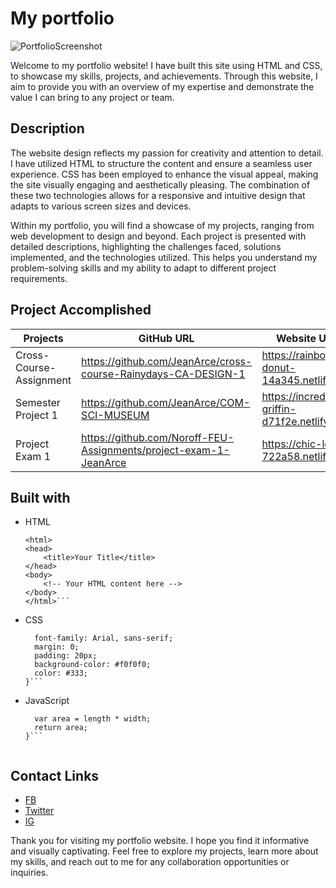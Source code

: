 # My portfolio 

![PortfolioScreenshot](https://drive.google.com/uc?export=view&id=1BYnz4g3ksIzl_qAcfU_zfrRGTBX_Di2S)

Welcome to my portfolio website! I have built this site using HTML and  CSS,  to showcase my skills, projects, and achievements. Through this website, I aim to provide you with an overview of my expertise and demonstrate the value I can bring to any project or team.

## Description

The website design reflects my passion for creativity and attention to detail. I have utilized HTML to structure the content and ensure a seamless user experience. CSS has been employed to enhance the visual appeal, making the site visually engaging and aesthetically pleasing. The combination of these two technologies allows for a responsive and intuitive design that adapts to various screen sizes and devices.

Within my portfolio, you will find a showcase of my projects, ranging from web development to design and beyond. Each project is presented with detailed descriptions, highlighting the challenges faced, solutions implemented, and the technologies utilized. This helps you understand my problem-solving skills and my ability to adapt to different project requirements.

## Project Accomplished

| Projects                |             GitHub URL                                            |       Website URL                               |
| --------                | --------                                                          | --------                                        |
| Cross-Course- Assignment|  https://github.com/JeanArce/cross-course-Rainydays-CA-DESIGN-1   | https://rainbow-donut-14a345.netlify.app        |
| Semester Project 1      | https://github.com/JeanArce/COM-SCI-MUSEUM                        | https://incredible-griffin-d71f2e.netlify.app   |
| Project Exam 1          | https://github.com/Noroff-FEU-Assignments/project-exam-1-JeanArce | https://chic-lolly-722a58.netlify.app           |

## Built with 
- HTML
    ```<!DOCTYPE html>
    <html>
    <head>
        <title>Your Title</title>
    </head>
    <body>
        <!-- Your HTML content here -->
    </body>
    </html>```

- CSS
    ```body {
      font-family: Arial, sans-serif;
      margin: 0;
      padding: 20px;
      background-color: #f0f0f0;
      color: #333;
    }```
- JavaScript
    ```function calculateRectangleArea(length, width) {
      var area = length * width;
      return area;
    }```
    
    
## Contact Links

- [FB](https://www.facebook.com/jn.arcenal)
- [Twitter](https://twitter.com/jn.arcenal)
- [IG](https://www.instagram.com/jin_rcnal/?igshid=MjEwN2IyYWYwYw%3D%3D&fbclid=IwAR1BThQ0xcJTk5fWGK_IfNrCJTDGwUyxK2d-4pvPqxYltNqwDjmw_hq6OpA)


Thank you for visiting my portfolio website. I hope you find it informative and visually captivating. Feel free to explore my projects, learn more about my skills, and reach out to me for any collaboration opportunities or inquiries.




